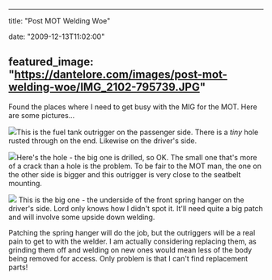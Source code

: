 
---
title: "Post MOT Welding Woe"

date: "2009-12-13T11:02:00"

featured_image: "https://dantelore.com/images/post-mot-welding-woe/IMG_2102-795739.JPG"
---


Found the places where I need to get busy with the MIG for the MOT.  Here are some pictures...

<a href="http://danandtheduke.co.uk/uploaded_images/IMG_2102-795746.JPG"><img src="https://dantelore.com/images/post-mot-welding-woe/IMG_2102-795739.JPG"/></a>This is the fuel tank outrigger on the passenger side.  There is a <span style="font-style: italic;">tiny </span>hole rusted through on the end.  Likewise on the driver's side.

<a href="http://danandtheduke.co.uk/uploaded_images/IMG_2106-795713.JPG"><img src="https://dantelore.com/images/post-mot-welding-woe/IMG_2106-795709.JPG"/></a>Here's the hole - the big one is drilled, so OK.  The small one that's more of a crack than a hole is the problem.  To be fair to the MOT man, the one on the other side is bigger and this outrigger is very close to the seatbelt mounting.

<a href="http://danandtheduke.co.uk/uploaded_images/IMG_2101-734034.JPG"><img src="https://dantelore.com/images/post-mot-welding-woe/IMG_2101-734027.JPG"/></a>
This is the big one - the underside of the front spring hanger on the driver's side.  Lord only knows how I didn't spot it.  It'll need quite a big patch and will involve some upside down welding.

Patching the spring hanger will do the job, but the outriggers will be a real pain to get to with the welder.  I am actually considering replacing them, as grinding them off and welding on new ones would mean less of the body being removed for access.  Only problem is that I can't find replacement parts!